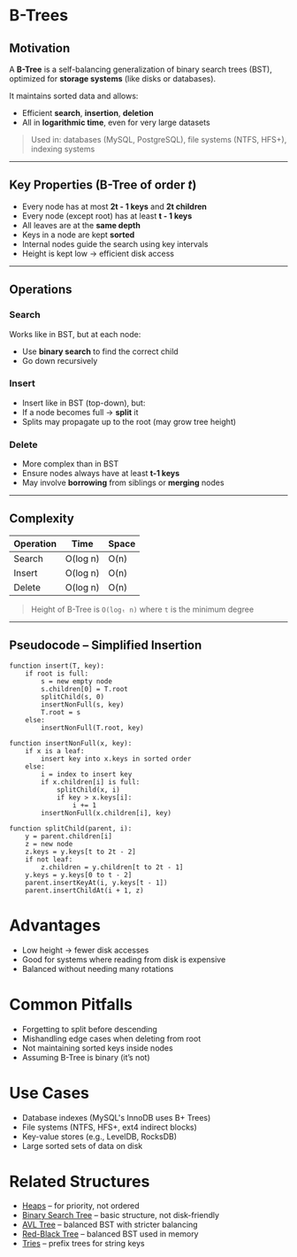 # B-Trees

## Motivation

A **B-Tree** is a self-balancing generalization of binary search trees (BST), optimized for **storage systems** (like disks or databases).

It maintains sorted data and allows:
- Efficient **search**, **insertion**, **deletion**
- All in **logarithmic time**, even for very large datasets

> Used in: databases (MySQL, PostgreSQL), file systems (NTFS, HFS+), indexing systems

---

## Key Properties (B-Tree of order *t*)

- Every node has at most **2t - 1 keys** and **2t children**
- Every node (except root) has at least **t - 1 keys**
- All leaves are at the **same depth**
- Keys in a node are kept **sorted**
- Internal nodes guide the search using key intervals
- Height is kept low → efficient disk access

---

## Operations

### Search

Works like in BST, but at each node:
- Use **binary search** to find the correct child
- Go down recursively

### Insert

- Insert like in BST (top-down), but:
- If a node becomes full → **split** it
- Splits may propagate up to the root (may grow tree height)

### Delete

- More complex than in BST
- Ensure nodes always have at least **t-1 keys**
- May involve **borrowing** from siblings or **merging** nodes

---

## Complexity

| Operation | Time     | Space |
|-----------|----------|-------|
| Search    | O(log n) | O(n)  |
| Insert    | O(log n) | O(n)  |
| Delete    | O(log n) | O(n)  |

> Height of B-Tree is `O(logₜ n)` where `t` is the minimum degree

---

## Pseudocode – Simplified Insertion

```pseudo
function insert(T, key):
    if root is full:
        s = new empty node
        s.children[0] = T.root
        splitChild(s, 0)
        insertNonFull(s, key)
        T.root = s
    else:
        insertNonFull(T.root, key)

function insertNonFull(x, key):
    if x is a leaf:
        insert key into x.keys in sorted order
    else:
        i = index to insert key
        if x.children[i] is full:
            splitChild(x, i)
            if key > x.keys[i]:
                i += 1
        insertNonFull(x.children[i], key)

function splitChild(parent, i):
    y = parent.children[i]
    z = new node
    z.keys = y.keys[t to 2t - 2]
    if not leaf:
        z.children = y.children[t to 2t - 1]
    y.keys = y.keys[0 to t - 2]
    parent.insertKeyAt(i, y.keys[t - 1])
    parent.insertChildAt(i + 1, z)
```

# Advantages
- Low height → fewer disk accesses
- Good for systems where reading from disk is expensive
- Balanced without needing many rotations

# Common Pitfalls
- Forgetting to split before descending
- Mishandling edge cases when deleting from root
- Not maintaining sorted keys inside nodes
- Assuming B-Tree is binary (it’s not)

# Use Cases
- Database indexes (MySQL's InnoDB uses B+ Trees)
- File systems (NTFS, HFS+, ext4 indirect blocks)
- Key-value stores (e.g., LevelDB, RocksDB)
- Large sorted sets of data on disk

# Related Structures
- [Heaps](12_Heaps.md) – for priority, not ordered
- [Binary Search Tree](14_BST.md) – basic structure, not disk-friendly
- [AVL Tree](15_AVL.md) – balanced BST with stricter balancing
- [Red-Black Tree](17_RedBlack.md) – balanced BST used in memory
- [Tries](21_Tries.md) – prefix trees for string keys